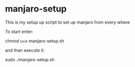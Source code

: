 # manjaro-setup
This is my setup up script to set up manjaro from every where


To start enter:

chmod u+x manjaro-setup.sh 


and than execute it:

sudo ./manjaro-setup.sh
